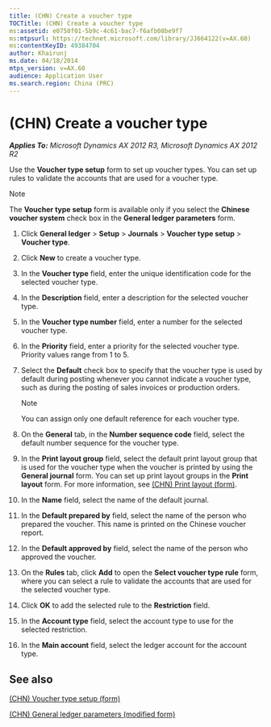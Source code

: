 ```yaml
---
title: (CHN) Create a voucher type
TOCTitle: (CHN) Create a voucher type
ms:assetid: e0750f01-5b9c-4c61-bac7-f6afb08be9f7
ms:mtpsurl: https://technet.microsoft.com/library/JJ664122(v=AX.60)
ms:contentKeyID: 49384704
author: Khairunj
ms.date: 04/18/2014
mtps_version: v=AX.60
audience: Application User
ms.search.region: China (PRC)
---
```


# (CHN) Create a voucher type 


_**Applies To:** Microsoft Dynamics AX 2012 R3, Microsoft Dynamics AX 2012 R2_

Use the **Voucher type setup** form to set up voucher types. You can set up rules to validate the accounts that are used for a voucher type.


> [!NOTE]
> <P>The <STRONG>Voucher type setup</STRONG> form is available only if you select the <STRONG>Chinese voucher system</STRONG> check box in the <STRONG>General ledger parameters</STRONG> form.</P>



1.  Click **General ledger** \> **Setup** \> **Journals** \> **Voucher type setup** \> **Voucher type**.

2.  Click **New** to create a voucher type.

3.  In the **Voucher type** field, enter the unique identification code for the selected voucher type.

4.  In the **Description** field, enter a description for the selected voucher type.

5.  In the **Voucher type number** field, enter a number for the selected voucher type.

6.  In the **Priority** field, enter a priority for the selected voucher type. Priority values range from 1 to 5.

7.  Select the **Default** check box to specify that the voucher type is used by default during posting whenever you cannot indicate a voucher type, such as during the posting of sales invoices or production orders.
    

    > [!NOTE]
    > <P>You can assign only one default reference for each voucher type.</P>



8.  On the **General** tab, in the **Number sequence code** field, select the default number sequence for the voucher type.

9.  In the **Print layout group** field, select the default print layout group that is used for the voucher type when the voucher is printed by using the **General journal** form. You can set up print layout groups in the **Print layout** form. For more information, see [(CHN) Print layout (form)](https://technet.microsoft.com/library/jj664037\(v=ax.60\)).

10. In the **Name** field, select the name of the default journal.

11. In the **Default prepared by** field, select the name of the person who prepared the voucher. This name is printed on the Chinese voucher report.

12. In the **Default approved by** field, select the name of the person who approved the voucher.

13. On the **Rules** tab, click **Add** to open the **Select voucher type rule** form, where you can select a rule to validate the accounts that are used for the selected voucher type.

14. Click **OK** to add the selected rule to the **Restriction** field.

15. In the **Account type** field, select the account type to use for the selected restriction.

16. In the **Main account** field, select the ledger account for the account type.

## See also

[(CHN) Voucher type setup (form)](https://technet.microsoft.com/library/jj664036\(v=ax.60\))

[(CHN) General ledger parameters (modified form)](https://technet.microsoft.com/library/jj664137\(v=ax.60\))

  


